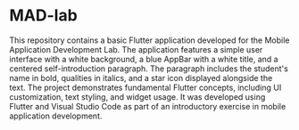 # MAD-lab
This repository contains a basic Flutter application developed for the Mobile Application Development Lab. The application features a simple user interface with a white background, a blue AppBar with a white title, and a centered self-introduction paragraph. The paragraph includes the student's name in bold, qualities in italics, and a star icon displayed alongside the text. The project demonstrates fundamental Flutter concepts, including UI customization, text styling, and widget usage. It was developed using Flutter and Visual Studio Code as part of an introductory exercise in mobile application development.








